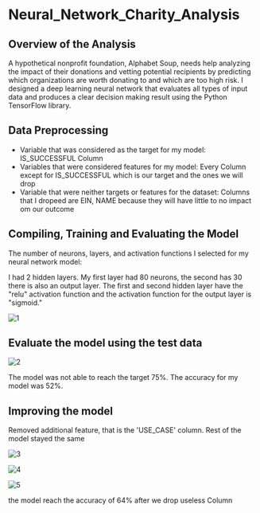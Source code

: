 # Neural_Network_Charity_Analysis
## Overview of the Analysis

A hypothetical nonprofit foundation, Alphabet Soup, needs help analyzing the impact of their donations and vetting potential recipients by predicting which organizations are worth donating to and which are too high risk. I designed a deep learning neural network that evaluates all types of input data and produces a clear decision making result using the Python TensorFlow library.

## Data Preprocessing
* Variable that was considered as the target for my model: IS_SUCCESSFUL Column
* Variables that were considered features for my model: Every Column except for IS_SUCCESSFUL which is our target and the ones we will drop
* Variable that were neither targets or features for the dataset: Columns that I dropeed are EIN, NAME because they will have little to no impact om our outcome

## Compiling, Training and Evaluating the Model
The number of neurons, layers, and activation functions I selected for my neural network model:

I had 2 hidden layers. My first layer had 80 neurons, the second has 30 there is also an output layer. The first and second hidden layer have the "relu" activation function and the activation function for the output layer is "sigmoid."

![1](https://user-images.githubusercontent.com/90945875/152032425-889b966a-8f34-48a6-b405-9b885df49759.PNG)

## Evaluate the model using the test data

![2](https://user-images.githubusercontent.com/90945875/152032991-a4876a92-3ec0-411e-b0bf-2bd9e47e49ac.PNG)

The model was not able to reach the target 75%. The accuracy for my model was 52%.
## Improving the model 
Removed additional feature, that is the 'USE_CASE' column. Rest of the model stayed the same

![3](https://user-images.githubusercontent.com/90945875/152034113-fc046e6c-b671-4119-8f0b-9a400529efc7.PNG)

![4](https://user-images.githubusercontent.com/90945875/152034519-bbff391e-aa2b-4e7b-90e1-27d3840ceace.PNG)

![5](https://user-images.githubusercontent.com/90945875/152034833-28cebee0-2b94-4679-bebc-7784f1400d81.PNG)

the model reach the accuracy of 64% after we drop useless Column  


